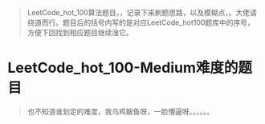 > LeetCode_hot_100算法题目，，记录下来刷题思路，以及模糊点，。大佬请绕道而行。题目后的括号内写的是对应LeetCode_hot100题库中的序号，方便下回找到相应题目继续淦它。

# LeetCode_hot_100-Medium难度的题目

> 也不知道谁划定的难度，我乌鸡鲅鱼呀，一脸懵逼呀。。。。。。

## 